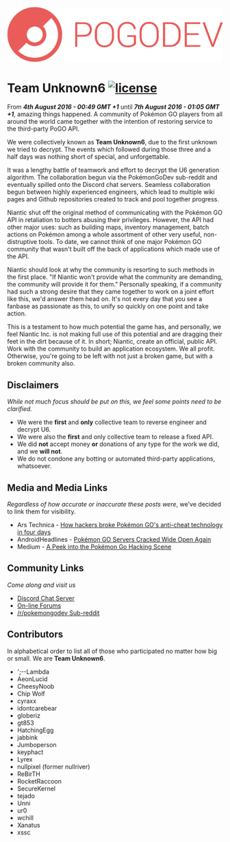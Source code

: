 [![POGODEV](https://github.com/pogodevorg/assets/blob/master/public/img/logo-github.png?raw=true)](https://pogodev.org)

# Team Unknown6 [![license](https://img.shields.io/github/license/pogodevorg/TU6.svg?maxAge=2592000?style=flat-square)](https://github.com/pogodevorg/TU6/blob/master/LICENSE.md)

From _**4th August 2016 - 00:49 GMT +1**_ until _**7th August 2016 - 01:05 GMT +1**_, amazing things happened.
A community of Pokémon GO players from all around the world came together with the intention of restoring service to the third-party PoGO API.

We were collectively known as **Team Unknown6**, due to the first unknown we tried to decrypt. The events which followed during those three and a half days was nothing short of special, and unforgettable.

It was a lengthy battle of teamwork and effort to decrypt the U6 generation algorithm. The collaboration begun via the PokémonGoDev sub-reddit and eventually spilled onto the Discord chat servers. Seamless collaboration begun between highly experienced engineers, which lead to multiple wiki pages and Github repositories created to track and pool together progress.

Niantic shut off the original method of communicating with the Pokémon GO API in retaliation to botters abusing their privileges. However, the API had other major uses: such as building maps, inventory management, batch actions on Pokémon among a whole assortment of other very useful, non-distruptive tools.
To date, we cannot think of one major Pokémon GO community that wasn't built off the back of applications which made use of the API.

Niantic should look at why the community is resorting to such methods in the first place. "If Niantic won't provide what the community are demanding, the community will provide it for them."
Personally speaking, if a community had such a strong desire that they came together to work on a joint effort like this, we'd answer them head on.
It's not every day that you see a fanbase as passionate as this, to unify so quickly on one point and take action.

This is a testament to how much potential the game has, and personally, we feel Niantic Inc. is not making full use of this potential and are dragging their feet in the dirt because of it.
In short; Niantic, create an official, public API. Work with the community to build an application ecosystem. We all profit.
Otherwise, you're going to be left with not just a broken game, but with a broken community also.

## Disclaimers

_While not much focus should be put on this, we feel some points need to be clarified._

* We were the **first** and **only** collective team to reverse engineer and decrypt U6.
* We were also the **first** and only collective team to release a fixed API.
* We did **not** accept money **or** donations of any type for the work we did, and we **will not**.
* We do not condone any botting or automated third-party applications, whatsoever.

## Media and Media Links

_Regardless of how accurate or inaccurate these posts were_, we've decided to link them for visibility.

* Ars Technica - [How hackers broke Pokémon GO's anti-cheat technology in four days](http://arstechnica.com/gaming/2016/08/anti-cheat-technology-stopped-pokemon-go-hackers-for-four-days)
* AndroidHeadlines - [Pokémon GO Servers Cracked Wide Open Again](http://www.androidheadlines.com/2016/08/pokemon-go-servers-cracked-wide-open.html)
* Medium - [A Peek into the Pokémon Go Hacking Scene](https://medium.com/@salqadri/a-peek-into-the-pok%C3%A9mon-go-hacking-scene-68d219134b14)


## Community Links ##

_Come along and visit us_

* [Discord Chat Server](https://discord.pogodev.org)
* [On-line Forums](https://talk.pogodev.org)
* [/r/pokemongodev Sub-reddit](https://reddit.pogodev.org)

## Contributors

In alphabetical order to list all of those who participated no matter how big or small. We are **Team Unknown6**.

* ';--Lambda
* AeonLucid
* CheesyNoob
* Chip Wolf
* cyraxx
* idontcarebear
* globeriz
* gt853
* HatchingEgg
* jabbink
* Jumboperson
* keyphact
* Lyrex
* nullpixel (former nullriver)
* ReBirTH
* RocketRaccoon
* SecureKernel
* tejado
* Unni
* ur0
* wchill
* Xanatus
* xssc
